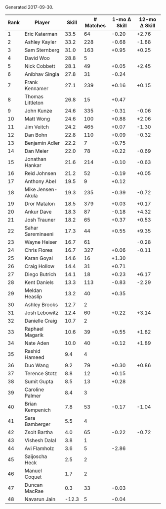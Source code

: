 Generated 2017-09-30.

| Rank | Player            | Skill | # Matches | 1-mo Δ Skill | 12-mo Δ Skill |
|------|-------------------|-------|-----------|--------------|---------------|
|    1 | Eric Katerman     |  33.5 |        64 |        -0.20 |         +2.76 |
|    2 | Ashley Kayler     |  33.2 |       228 |        -0.68 |         -1.88 |
|    3 | Sam Sternberg     |  31.0 |       163 |        +0.95 |         +0.25 |
|    4 | David Woo         |  28.8 |         5 |              |               |
|    5 | Nick Cobbett      |  28.1 |        49 |        +0.05 |         +2.45 |
|    6 | Anibhav Singla    |  27.8 |        31 |        -0.24 |               |
|    7 | Frank Kennamer    |  27.1 |       239 |        +0.16 |         +0.15 |
|    8 | Thomas Littleton  |  26.8 |        15 |        +0.47 |               |
|    9 | John Kunze        |  24.6 |       335 |        -0.31 |         -0.06 |
|   10 | Matt Wong         |  24.6 |       100 |        +0.88 |         +2.06 |
|   11 | Jim Veitch        |  24.2 |       465 |        +0.07 |         -1.30 |
|   12 | Dan Bohn          |  22.8 |       110 |        +0.09 |         -0.32 |
|   13 | Benjamin Adler    |  22.2 |         7 |        +0.75 |               |
|   14 | Dan Meier         |  22.0 |        78 |        +0.22 |         -0.69 |
|   15 | Jonathan Hankar   |  21.6 |       214 |        -0.10 |         -0.63 |
|   16 | Reid Johnsen      |  21.2 |        52 |        -0.19 |         +0.05 |
|   17 | Anthony Abel      |  19.5 |         9 |        +0.12 |               |
|   18 | Mike Jensen-Akula |  19.3 |       235 |        -0.39 |         -0.72 |
|   19 | Dror Matalon      |  18.5 |       379 |        +0.03 |         +0.17 |
|   20 | Ankur Dave        |  18.3 |        87 |        -0.18 |         +4.32 |
|   21 | Josh Trauner      |  18.2 |        65 |        +0.37 |         +0.53 |
|   22 | Sahar Sareminaeni |  17.3 |        44 |        +0.55 |         +9.35 |
|   23 | Wayne Heiser      |  16.7 |        61 |              |         -0.28 |
|   24 | Chris Flores      |  16.7 |       327 |        +0.06 |         -0.11 |
|   25 | Karan Goyal       |  14.6 |        16 |        +1.30 |               |
|   26 | Craig Hollow      |  14.4 |        31 |        +0.71 |               |
|   27 | Diego Butrich     |  14.1 |        18 |        +0.23 |         +6.17 |
|   28 | Kent Daniels      |  13.3 |       113 |        -0.83 |         -2.29 |
|   29 | Meldan Heaslip    |  13.2 |        40 |        +0.35 |               |
|   30 | Ashley Brooks     |  12.7 |         2 |              |               |
|   31 | Josh Lebowitz     |  12.4 |        60 |        +0.22 |         +3.14 |
|   32 | Danielle Craig    |  10.7 |         2 |              |               |
|   33 | Raphael Magarik   |  10.6 |        39 |        +0.55 |         +1.82 |
|   34 | Nate Aden         |  10.0 |        40 |        +0.12 |         +1.89 |
|   35 | Rashid Hameed     |   9.4 |         4 |              |               |
|   36 | Duo Wang          |   9.2 |        79 |        +0.30 |         +0.86 |
|   37 | Terence Stotz     |   8.8 |        12 |        +0.15 |               |
|   38 | Sumit Gupta       |   8.5 |        13 |        +0.28 |               |
|   39 | Caroline Palmer   |   8.4 |         3 |              |               |
|   40 | Brian Kempenich   |   7.8 |        53 |        -0.17 |         -1.04 |
|   41 | Sara Bamberger    |   5.5 |         4 |              |               |
|   42 | Zsolt Bartha      |   4.0 |        65 |        -0.22 |         -0.72 |
|   43 | Vishesh Dalal     |   3.8 |         1 |              |               |
|   44 | Avi Flamholz      |   3.6 |         5 |        -2.86 |               |
|   45 | Saijoscha Heck    |   2.5 |         2 |              |               |
|   46 | Manuel Coquet     |   1.7 |         2 |              |               |
|   47 | Duncan MacRae     |   0.3 |        33 |        -0.03 |               |
|   48 | Navarun Jain      | -12.3 |         5 |        -0.04 |               |